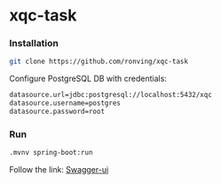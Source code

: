 # xqc-task

### Installation

```bash
git clone https://github.com/ronving/xqc-task
```
Configure PostgreSQL DB with credentials:
```bash
datasource.url=jdbc:postgresql://localhost:5432/xqc
datasource.username=postgres
datasource.password=root
```

### Run

```bash
.mvnv spring-boot:run
```
Follow the link: [Swagger-ui](http://localhost:8080/swagger-ui.html#/) 
